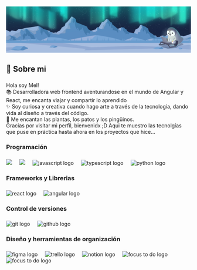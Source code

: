 <img src="/portada perfil.png"></img>

###

<h2 align="left">🐧 Sobre mi</h2>

###

<p align="left">Hola soy Mel! 
<br> 📚 Desarrolladora web frontend aventurandose en el mundo de Angular y React, me encanta viajar y compartir lo aprendido
<br> ✨ Soy curiosa y creativa cuando hago arte a través de la tecnología, dando vida al diseño a través del código.
<br> 🎈 Me encantan las plantas, los patos y los pingüinos. 
<br>Gracias por visitar mi perfil, bienvenidx ;D Aqui te muestro las tecnolgías que puse en práctica hasta ahora en los proyectos que hice...

###

<h3 align="left">Programación</h3>

###

<div align="left">
  <img src="https://logodownload.org/wp-content/uploads/2016/10/html5-logo-8.png" height="40"/>
  <img width="12" />
  <img src="https://s3.amazonaws.com/media-p.slid.es/uploads/370607/images/5195121/badge-css-3-512.png" height="40"  />
  <img width="12" />
  <img src="https://cdn.jsdelivr.net/gh/devicons/devicon/icons/javascript/javascript-original.svg" height="40" alt="javascript logo"  />
  <img width="12" />
  <img src="https://cdn.jsdelivr.net/gh/devicons/devicon/icons/typescript/typescript-original.svg" height="40" alt="typescript logo"  />
  <img width="12" />
   <img src="https://cdn.jsdelivr.net/gh/devicons/devicon/icons/python/python-original.svg" height="40" alt="python logo"  />
  <img width="12" />
</div>

###
<h3 align="left">Frameworks y Librerias</h3>

###

<div align="left">
  <img src="https://cdn.jsdelivr.net/gh/devicons/devicon/icons/react/react-original.svg" height="40" alt="react logo"  />
  <img width="12" />
  <img src="https://cdn.jsdelivr.net/gh/devicons/devicon/icons/angular/angular-original.svg" height="40" alt="angular logo"  />
  <img width="12" />
</div>

###
<h3 align="left">Control de versiones</h3>

###

<div align="left">
  <img src="https://cdn.freebiesupply.com/logos/large/2x/git-icon-logo-png-transparent.png" height="40" alt="git logo"  />
  <img width="12" />
  <img src="http://pngimg.com/uploads/github/github_PNG53.png" height="40" alt="github logo"  />
  <img width="12" />
</div>

###
<h3 align="left">Diseño y herramientas de organización</h3>

###

<div align="left">
  <img src="https://brandslogos.com/wp-content/uploads/images/large/figma-logo.png" height="40" alt="figma logo"  />
  <img width="12" />
  <img src="https://cdn-icons-png.flaticon.com/512/6124/6124991.png" height="40" alt="trello logo"  />
  <img width="12" />
  <img src="https://brandlogos.net/wp-content/uploads/2022/07/notion-logo_brandlogos.net_uiish.png" height="40" alt="notion logo"  />
  <img width="12" />  
  <img src="https://images-na.ssl-images-amazon.com/images/I/61L4Vl9NGvL.png" height="40" alt="focus to do logo"  />
  <img width="12" />
  <img src="https://trees.org/wp-content/uploads/2022/03/icon4_512-1-e1457961329599-3-300x300.png" height="40" alt="focus to do logo"  />
  <img width="12" />
</div>

###


